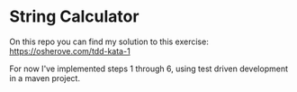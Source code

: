 # String Calculator

On this repo you can find my solution to this exercise: https://osherove.com/tdd-kata-1

For now I've implemented steps 1 through 6, using test driven development in a maven project.
